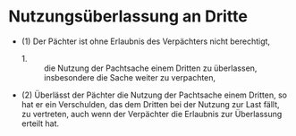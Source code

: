 # Nutzungsüberlassung an Dritte

- (1) Der Pächter ist ohne Erlaubnis des Verpächters nicht berechtigt, <dl style="font-weight:normal;font-style:normal;text-decoration:none;"><dt>1.</dt><dd style="font-weight:normal;font-style:normal;text-decoration:none;"><div>die Nutzung der Pachtsache einem Dritten zu überlassen, insbesondere die Sache weiter zu verpachten,

- (2) Überlässt der Pächter die Nutzung der Pachtsache einem Dritten, so hat er ein Verschulden, das dem Dritten bei der Nutzung zur Last fällt, zu vertreten, auch wenn der Verpächter die Erlaubnis zur Überlassung erteilt hat.

